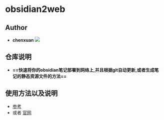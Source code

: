 # obsidian2web
## Author
- **chenxuan**
![](http://cdn.androidftp.top/pic/chenxuanweb/dog.png)
## 仓库说明
- **==快速将你的obsidian笔记部署到网络上,并且根据git自动更新,或者生成笔记的静态资源文件的方法==**
## 使用方法以及说明
- [参考](https://github.com/chenxuan520/obsidian2web/blob/master/example/README.md)
- 或者 [官网](https://chenxuan520.github.io/obsidian2web/)
